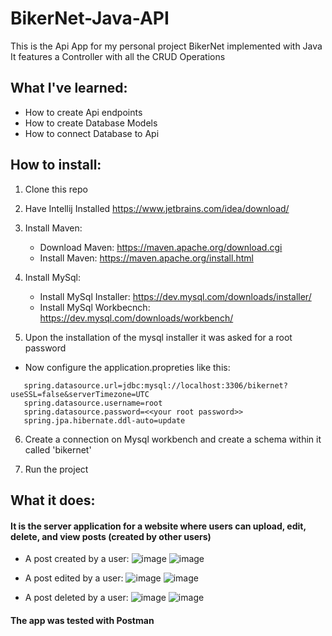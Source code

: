 # BikerNet-Java-API
This is the Api App for my personal project BikerNet implemented with Java
It features a Controller with all the CRUD Operations


## What I've learned:
- How to create Api endpoints
- How to create Database Models
- How to connect Database to Api


## How to install:
1. Clone this repo

2. Have Intellij Installed https://www.jetbrains.com/idea/download/

3. Install Maven:
   - Download Maven: https://maven.apache.org/download.cgi
   - Install Maven: https://maven.apache.org/install.html

4. Install MySql: 
   - Install MySql Installer: https://dev.mysql.com/downloads/installer/
   - Install MySql Workbecnch: https://dev.mysql.com/downloads/workbench/

5. Upon the installation of the mysql installer it was asked for a root password
  - Now configure the application.propreties like this:
   ```
      spring.datasource.url=jdbc:mysql://localhost:3306/bikernet?useSSL=false&serverTimezone=UTC
      spring.datasource.username=root
      spring.datasource.password=<<your root password>>
      spring.jpa.hibernate.ddl-auto=update
   ```

6. Create a connection on Mysql workbench and create a schema within it called 'bikernet'

6. Run the project

## What it does:

#### It is the server application for a website where users can upload, edit, delete, and view posts (created by other users)

 - A post created by a user:
![image](https://user-images.githubusercontent.com/70013669/183280079-2cf1f16f-1a7a-4bf4-8b38-5a23dc1b7f7a.png)
![image](https://user-images.githubusercontent.com/70013669/183280244-e32b9ce2-c757-4fd5-8163-8e7f76ca41c4.png)

 - A post edited by a user:
![image](https://user-images.githubusercontent.com/70013669/183280333-e12b9194-bcd1-4668-a78a-8f8b08a6761f.png)
![image](https://user-images.githubusercontent.com/70013669/183280356-7f52ca22-077a-449a-bade-5c15cce05912.png)

 - A post deleted by a user:
![image](https://user-images.githubusercontent.com/70013669/183280552-961eaac2-bb8d-4fae-bf7a-99a5baf45722.png)
![image](https://user-images.githubusercontent.com/70013669/183280410-fb22dca7-af56-4ce3-aa1f-614c14a7997c.png)


#### The app was tested with Postman

<!-- questions:  -->
